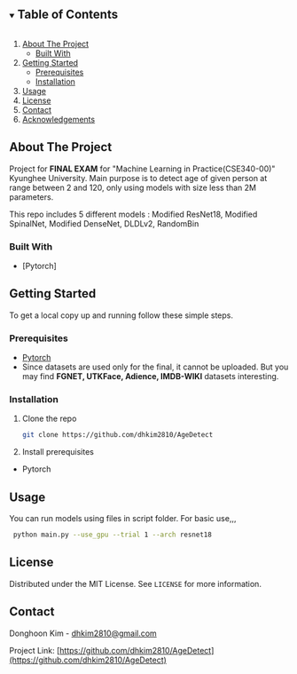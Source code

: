 <!-- TABLE OF CONTENTS -->
<details open="open">
  <summary><h2 style="display: inline-block">Table of Contents</h2></summary>
  <ol>
    <li>
      <a href="#about-the-project">About The Project</a>
      <ul>
        <li><a href="#built-with">Built With</a></li>
      </ul>
    </li>
    <li>
      <a href="#getting-started">Getting Started</a>
      <ul>
        <li><a href="#prerequisites">Prerequisites</a></li>
        <li><a href="#installation">Installation</a></li>
      </ul>
    </li>
    <li><a href="#usage">Usage</a></li>
    <li><a href="#license">License</a></li>
    <li><a href="#contact">Contact</a></li>
    <li><a href="#acknowledgements">Acknowledgements</a></li>
  </ol>
</details>


<!-- ABOUT THE PROJECT -->
## About The Project

Project for **FINAL EXAM** for "Machine Learning in Practice(CSE340-00)" Kyunghee University.
Main purpose is to detect age of given person at range between 2 and 120, only using models with size less than 2M parameters.


This repo includes 5 different models : Modified ResNet18, Modified SpinalNet, Modified DenseNet, DLDLv2, RandomBin

### Built With

* [Pytorch]


<!-- GETTING STARTED -->
## Getting Started

To get a local copy up and running follow these simple steps.

### Prerequisites

* [Pytorch](https://pytorch.org/get-started/locally/)
* Since datasets are used only for the final, it cannot be uploaded. But you may find **FGNET, UTKFace, Adience, IMDB-WIKI** datasets interesting.

### Installation

1. Clone the repo
   ```sh
   git clone https://github.com/dhkim2810/AgeDetect
   ```
2. Install prerequisites
* Pytorch

<!-- USAGE EXAMPLES -->
## Usage

You can run models using files in script folder. For basic use,,,
  ```sh
   python main.py --use_gpu --trial 1 --arch resnet18
   ```

<!-- LICENSE -->
## License

Distributed under the MIT License. See `LICENSE` for more information.



<!-- CONTACT -->
## Contact
Donghoon Kim - dhkim2810@gmail.com

Project Link: [https://github.com/dhkim2810/AgeDetect](https://github.com/dhkim2810/AgeDetect)


